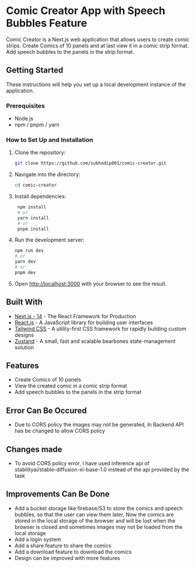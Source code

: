 # Comic Creator App with Speech Bubbles Feature

Comic Creator is a Next.js web application that allows users to create comic strips.
Create Comics of 10 panels and at last view it in a comic strip format.
Add speech bubbles to the panels in the strip format.

## Getting Started

These instructions will help you set up a local development instance of the application.

### Prerequisites

- Node.js
- npm / pnpm / yarn

### How to Set Up and Installation

1. Clone the repository:

   ```bash
   git clone https://github.com/subhadip001/comic-creator.git
   ```

2. Navigate into the directory:

   ```bash
   cd comic-creator
   ```

3. Install dependencies:

   ```bash
    npm install
    # or
    yarn install
    # or
    pnpm install
   ```

4. Run the development server:

   ```bash
   npm run dev
   # or
   yarn dev
   # or
   pnpm dev
   ```

5. Open [http://localhost:3000](http://localhost:3000) with your browser to see the result.

## Built With

- [Next.js - 14](https://nextjs.org/) - The React Framework for Production
- [React.js](https://reactjs.org/) - A JavaScript library for building user interfaces
- [Tailwind CSS](https://tailwindcss.com/) - A utility-first CSS framework for rapidly building custom designs
- [Zustand](https://zustand-demo.pmnd.rs/) - A small, fast and scalable bearbones state-management solution

## Features

- Create Comics of 10 panels
- View the created comic in a comic strip format
- Add speech bubbles to the panels in the strip format

## Error Can Be Occured

- Due to CORS policy the images may not be generated, In Backend API has be changed to allow CORS policy

## Changes made

- To avoid CORS policy error, I have used inference api of stabilityai/stable-diffusion-xl-base-1.0 instead of the api provided by the task


## Improvements Can Be Done

- Add a bucket storage like firebase/S3 to store the comics and speech bubbles, so that the user can view them later, Now the comics are stored in the local storage of the browser and will be lost when the browser is closed and sometimes images may not be loaded from the local storage
- Add a login system
- Add a share feature to share the comics
- Add a download feature to download the comics
- Design can be improved with more features
